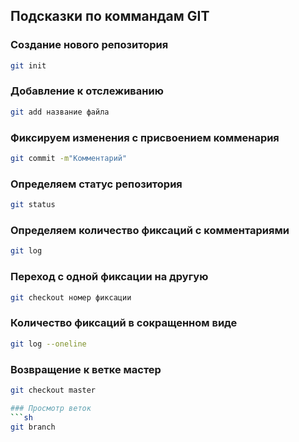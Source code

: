 ## Подсказки по коммандам GIT

### Создание нового репозитория
```sh
git init
```

### Добавление к отслеживанию
```sh
git add название файла
```

### Фиксируем изменения с присвоением комменария
```sh
git commit -m"Комментарий"
```

### Определяем статус репозитория 
```sh
git status
```

### Определяем количество фиксаций с комментариями
```sh
git log
```

### Переход с одной фиксации на другую
```sh
git checkout номер фиксации
```

### Количество фиксаций в сокращенном виде
```sh
git log --oneline
```

### Возвращение к ветке мастер
```sh
git checkout master 

### Просмотр веток
```sh
git branch
```
